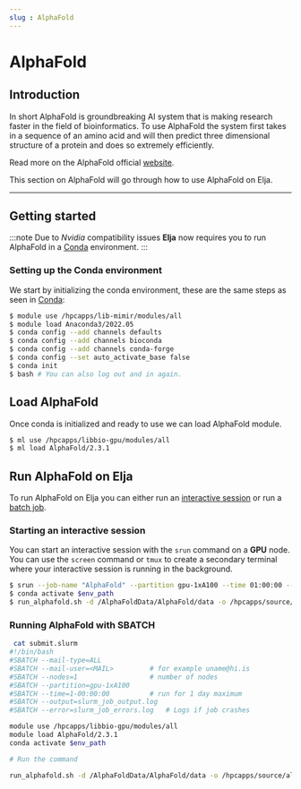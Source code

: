 ```yaml
---
slug : AlphaFold
---
```


# AlphaFold

## Introduction
In short AlphaFold is groundbreaking AI system that is making research faster in the field of bioinformatics. To use AlphaFold the system first takes in a sequence of an amino acid and will then predict three dimensional structure of a protein and does so extremely efficiently.

Read more on the AlphaFold official [website](https://www.deepmind.com/research/highlighted-research/alphafold).

This section on AlphaFold will go through how to use AlphaFold on Elja.

---

## Getting started
:::note
Due to *Nvidia* compatibility issues **Elja** now requires you to run AlphaFold in a [Conda](./02_rcondapython.md) environment.
:::

### Setting up the Conda environment

We start by initializing the conda environment, these are the same steps as seen in [Conda](./02_rcondapython.md):
```bash
$ module use /hpcapps/lib-mimir/modules/all 
$ module load Anaconda3/2022.05
$ conda config --add channels defaults
$ conda config --add channels bioconda
$ conda config --add channels conda-forge
$ conda config --set auto_activate_base false
$ conda init
$ bash # You can also log out and in again.
```

## Load AlphaFold

Once conda is initialized and ready to use we can load AlphaFold module.

```bash
$ ml use /hpcapps/libbio-gpu/modules/all
$ ml load AlphaFold/2.3.1
```

## Run AlphaFold on Elja

To run AlphaFold on Elja you can either run an [interactive session](../elja/04_interactive.md) or run a [batch job](../elja/02_submit.md).

### Starting an interactive session

You can start an interactive session with the `srun` command on a **GPU** node. You can use the `screen` command or `tmux` to create a secondary terminal where your interactive session is running in the background.  

```bash
$ srun --job-name "AlphaFold" --partition gpu-1xA100 --time 01:00:00 --pty bash
$ conda activate $env_path
$ run_alphafold.sh -d /AlphaFoldData/AlphaFold/data -o /hpcapps/source/alphafold_non_docker/dummy_test/ -f /hpcapps/source/alphafold_non_docker/example/query.fasta -t 2020-05-14 
```

### Running AlphaFold with SBATCH

```bash
 cat submit.slurm
#!/bin/bash
#SBATCH --mail-type=ALL
#SBATCH --mail-user=<MAIL>         # for example uname@hi.is
#SBATCH --nodes=1                  # number of nodes
#SBATCH --partition=gpu-1xA100
#SBATCH --time=1-00:00:00          # run for 1 day maximum
#SBATCH --output=slurm_job_output.log
#SBATCH --error=slurm_job_errors.log   # Logs if job crashes

module use /hpcapps/libbio-gpu/modules/all
module load AlphaFold/2.3.1
conda activate $env_path

# Run the command

run_alphafold.sh -d /AlphaFoldData/AlphaFold/data -o /hpcapps/source/alphafold_non_docker/dummy_test/ -f /hpcapps/source/alphafold_non_docker/example/query.fasta -t 2020-05-14 
```
<!--

```bash
$ conda install -c nvidia cuda-nvcc
```
There are many ways to get AlphaFold installed. The installation method that was used to install AlphaFold on Elja was cloning the following github [repository](https://github.com/deepmind/alphafold.git) developed by Deepmind (creators of AlphaFold).

In that repository is a [**Docker**](https://Docker.com) file but [**Docker**](https://Docker.com) will not be implemented on the HPC environment due to **security issues**. What was then decided was to add another git repository into the system called **alphafold_non_docker** which can be cloned from the following github [repository](https://github.com/kalininalab/alphafold_non_docker). 

---


### 1.2 Required Tools and libraries
Table that lists all the  main dependencies required by AlphaFold to run 

<center>

|  Dependencies                        | Req. version         | Version on Elja            |
| ------------------------------------ | --------------- |------------------------- |
|Python                                |    ≥3.6         |3.10.4                    |
|Biopython                             |    1.79         |1.79                      |
|absl-py	                           |    1.0.0        |1.3.0                     |
|chex                                  |    0.0.7        |0.1.5                     |
|dm-haiku                              |    0.0.9        |0.0.10.dev                |
|dm-tree                               |    0.1.6        |0.1.8                     |
|immutabledict                         |    2.0.0        |2.2.3                     |
|jax/jaxlib         |    0.3.25       |0.4.1.CUDA                     |
|ml-collections                        |    0.1.0        |0.1.1                     |
|numpy                                 |    1.21.6       |1.24.1                    |
|scipy                                 |    1.7.0        |1.11.0dev                 |
|pandas                                |    1.3.4        |1.3.4                     |
|protobuf                              |    3.19.6       |3.19.6                    |
|tensorflow-cpu                        |    2.9.0        |2.11.0                    |
|OpenMM-7.7.0                          |    7.5.1        |7.7.0.CUDA                     |


*Table 1. This table displays all main dependencies that are required to install AlphaFold*

</center>

---
## 2 Run AlphaFold on Elja

:::note
**Required:** It is recommended to run AlphaFold on the open-source terminal server tmux to maintain an interactive session. To know how to tmux check on the following page about  [Interactive Sessions](/docs/elja/interactive_session#maintained-interactive-sessions) on Elja.

Alternatively AlphaFold can be run using sbatch and batch sumbission scripts. To submit it as a job to the SLURM queue using sbatch see the following section: [Submitting Batch Jobs](/docs/elja/submit).

AlphaFold will only run efficinetly on the gpu compute nodes!!!
:::

### 2.1 Loading AlphaFold
Before being able to run AlphaFold on Elja, you will have to load the AlphaFold module. To do this you type these following commands in the terminal:

```bash
[..]$ ml use /hpcapps/libbio-gpu/modules/all/
[..]$ ml load AlphaFold
```

---


### 2.2 Running AlphaFold 
To run AlphaFold you will have to type ```run_alphaFold.sh``` with parameters which you can find [here](https://github.com/kalininalab/alphafold_non_docker#running-alphafold-v231). An example of an AlphaFold run would look like this: 

```bash
[..] $ run_alphafold.sh -d /AlphaFoldData/AlphaFold/data -o /hpcapps/source/alphafold_non_docker/dummy_test/ -f /hpcapps/source/alphafold_non_docker/example/query.fasta -t 2020-05-14
```
Note that **-d /AlphaFoldData/AlphaFold/data** is always necessary as this is the location of the AlpaFold database which the machine learned code is based on.
-->
